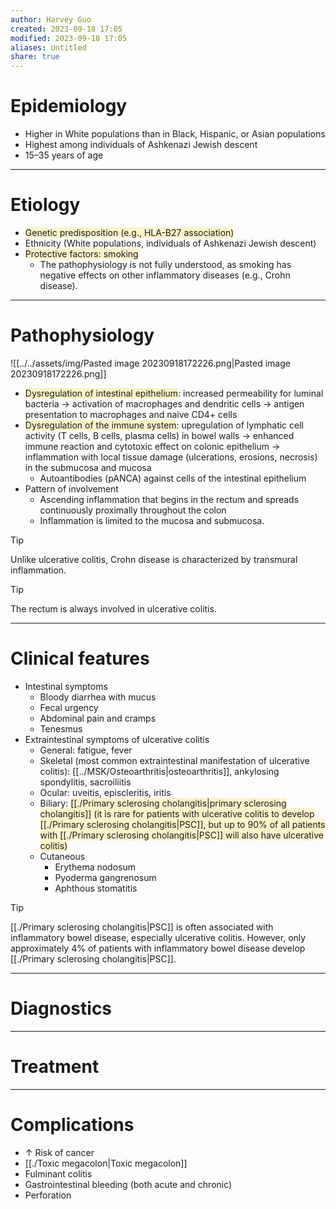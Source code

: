 ```yaml
---
author: Harvey Guo
created: 2023-09-18 17:05
modified: 2023-09-18 17:05
aliases: Untitled
share: true
---
```

# Epidemiology
- Higher in White populations than in Black, Hispanic, or Asian populations
- Highest among individuals of Ashkenazi Jewish descent
- 15–35 years of age

---
# Etiology
- <span style="background:rgba(240, 200, 0, 0.2)">Genetic predisposition (e.g., HLA-B27 association)</span>
- Ethnicity (White populations, individuals of Ashkenazi Jewish descent)
- <span style="background:rgba(240, 200, 0, 0.2)">Protective factors: smoking</span>
	- The pathophysiology is not fully understood, as smoking has negative effects on other inflammatory diseases (e.g., Crohn disease). 

---
# Pathophysiology
![[../../assets/img/Pasted image 20230918172226.png|Pasted image 20230918172226.png]]
- <span style="background:rgba(240, 200, 0, 0.2)">Dysregulation of intestinal epithelium</span>: increased permeability for luminal bacteria  → activation of macrophages and dendritic cells → antigen presentation to macrophages and naive CD4+ cells
- <span style="background:rgba(240, 200, 0, 0.2)">Dysregulation of the immune system</span>: upregulation of lymphatic cell activity (T cells, B cells, plasma cells) in bowel walls → enhanced immune reaction and cytotoxic effect on colonic epithelium → inflammation with local tissue damage (ulcerations, erosions, necrosis) in the submucosa and mucosa
	- Autoantibodies (pANCA) against cells of the intestinal epithelium
- Pattern of involvement
	- Ascending inflammation that begins in the rectum and spreads continuously proximally throughout the colon 
	- Inflammation is limited to the mucosa and submucosa.
 
 >[!tip] 
>Unlike ulcerative colitis, Crohn disease is characterized by transmural inflammation.

>[!tip] 
>The rectum is always involved in ulcerative colitis.

---
# Clinical features
- Intestinal symptoms
	- Bloody diarrhea with mucus
	- Fecal urgency
	- Abdominal pain and cramps
	- Tenesmus
- Extraintestinal symptoms of ulcerative colitis
	- General: fatigue, fever
	- Skeletal (most common extraintestinal manifestation of ulcerative colitis): [[../MSK/Osteoarthritis|osteoarthritis]], ankylosing spondylitis, sacroiliitis
	- Ocular: uveitis, episcleritis, iritis
	- Biliary: <span style="background:rgba(240, 200, 0, 0.2)">[[./Primary sclerosing cholangitis|primary sclerosing cholangitis]] (it is rare for patients with ulcerative colitis to develop [[./Primary sclerosing cholangitis|PSC]], but up to 90% of all patients with [[./Primary sclerosing cholangitis|PSC]] will also have ulcerative colitis)</span>
	- Cutaneous
		- Erythema nodosum
		- Pyoderma gangrenosum
		- Aphthous stomatitis

>[!tip] 
>[[./Primary sclerosing cholangitis|PSC]] is often associated with inflammatory bowel disease, especially ulcerative colitis. However, only approximately 4% of patients with inflammatory bowel disease develop [[./Primary sclerosing cholangitis|PSC]].



---
# Diagnostics


---
# Treatment


---
# Complications
- ↑ Risk of cancer
- [[./Toxic megacolon|Toxic megacolon]]
- Fulminant colitis
- Gastrointestinal bleeding (both acute and chronic)
- Perforation
